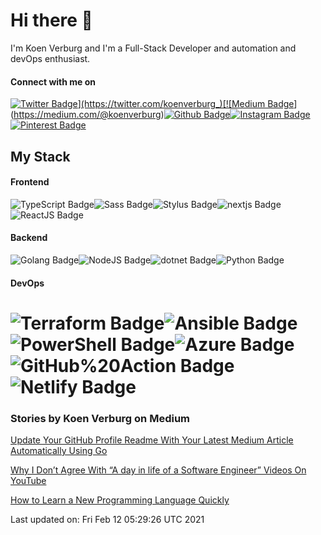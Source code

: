 # Hi there 👋
I'm Koen Verburg and I'm a Full-Stack Developer and automation and devOps enthusiast.
#### Connect with me on
[![Twitter Badge](https://img.shields.io/badge/-@koenverburg_-1ca0f1?style=flat-square&labelColor=1ca0f1&logo=twitter&logoColor=white&link=https://twitter.com/koenverburg_)](https://twitter.com/koenverburg_)[![Medium Badge](https://img.shields.io/badge/-@koenverburg-03a57a?style=flat-square&labelColor=000000&logo=medium&logoColor=&link=https://medium.com/@koenverburg)](https://medium.com/@koenverburg)[![Github Badge](https://img.shields.io/badge/-@koenverburg-000?style=flat-square&labelColor=&logo=github&logoColor=&link=https://github.com/koenverburg)](https://github.com/koenverburg)[![Instagram Badge](https://img.shields.io/badge/-@koen.devops-000?style=flat-square&labelColor=000&logo=instagram&logoColor=&link=https://instagram.com/koen.devops)](https://instagram.com/koen.devops)[![Pinterest Badge](https://img.shields.io/badge/-@thekoenverburg-000?style=flat-square&labelColor=000&logo=pinterest&logoColor=&link=https://pinterest.com/thekoenverburg)](https://pinterest.com/thekoenverburg)
## My Stack
#### Frontend 
![TypeScript Badge](https://img.shields.io/badge/-000?style=flat-style&labelColor=000&logo=typescript&logoColor=white&label=TypeScript)![Sass Badge](https://img.shields.io/badge/-000?style=flat-style&labelColor=000&logo=sass&logoColor=white&label=Sass)![Stylus Badge](https://img.shields.io/badge/-000?style=flat-style&labelColor=000&logo=stylus&logoColor=white&label=Stylus)![nextjs Badge](https://img.shields.io/badge/-000?style=flat-style&labelColor=000&logo=vercel&logoColor=white&label=nextjs)![ReactJS Badge](https://img.shields.io/badge/-000?style=flat-style&labelColor=000&logo=react&logoColor=white&label=ReactJS)
#### Backend 
![Golang Badge](https://img.shields.io/badge/-000?style=flat-style&labelColor=000&logo=go&logoColor=white&label=Golang)![NodeJS Badge](https://img.shields.io/badge/-000?style=flat-style&labelColor=000&logo=nodejs&logoColor=white&label=NodeJS)![dotnet Badge](https://img.shields.io/badge/-000?style=flat-style&labelColor=000&logo=C#&logoColor=white&label=dotnet)![Python Badge](https://img.shields.io/badge/-000?style=flat-style&labelColor=000&logo=python&logoColor=white&label=Python)
#### DevOps 
![Terraform Badge](https://img.shields.io/badge/-000?style=flat-style&labelColor=000&logo=terraform&logoColor=white&label=Terraform)![Ansible Badge](https://img.shields.io/badge/-000?style=flat-style&labelColor=000&logo=Ansible&logoColor=white&label=Ansible)![PowerShell Badge](https://img.shields.io/badge/-000?style=flat-style&labelColor=000&logo=PowerShell&logoColor=white&label=PowerShell)![Azure Badge](https://img.shields.io/badge/-000?style=flat-style&labelColor=000&logo=microsoft&logoColor=white&label=Azure)![GitHub%20Action Badge](https://img.shields.io/badge/-000?style=flat-style&labelColor=000&logo=github&logoColor=white&label=GitHub%20Action)![Netlify Badge](https://img.shields.io/badge/-000?style=flat-style&labelColor=000&logo=Netlify&logoColor=white&label=Netlify)
===


### Stories by Koen Verburg on Medium
[Update Your GitHub Profile Readme With Your Latest Medium Article Automatically Using Go](https://medium.com/better-programming/update-your-github-profile-readme-with-you-latest-medium-article-automatically-using-go-e6d303109164?source=rss-405b29f48feb------2)

[Why I Don’t Agree With “A day in life of a Software Engineer” Videos On YouTube](https://medium.com/@koenverburg/why-i-dont-agree-with-a-day-in-life-of-a-software-engineer-videos-on-youtube-f841c12b4a5d?source=rss-405b29f48feb------2)

[How to Learn a New Programming Language Quickly](https://medium.com/swlh/how-to-learn-a-new-programming-language-quickly-fa7771c0d3eb?source=rss-405b29f48feb------2)


Last updated on: Fri Feb 12 05:29:26 UTC 2021
